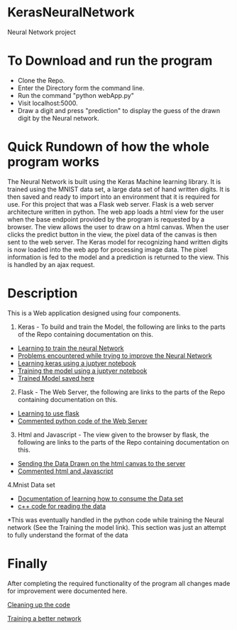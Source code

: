 # KerasNeuralNetwork
Neural Network project

To Download and run the program
======
* Clone the Repo.
* Enter the Directory form the command line.
* Run the command "python webApp.py"
* Visit localhost:5000.
* Draw a digit and press "prediction" to display the guess of the drawn digit by the Neural network.

Quick Rundown of how the whole program works
======
The Neural Network is built using the Keras Machine learning library. It is trained using the MNIST data set, a large data set of hand written digits. It is then saved and ready to import into an environment that it is required for use. For this project that was a Flask web server. Flask is a web server architecture written in python. The web app loads a html view for the user when the base endpoint provided by the program is requested by a browser. The view allows the user to draw on a html canvas. When the user clicks the predict button in the view, the pixel data of the canvas is then sent to the web server. The Keras model for recognizing hand written digits is now loaded into the web app for processing image data. The pixel information is fed to the model and a prediction is returned to the view. This is handled by an ajax request. 

Description
======
This is a Web application designed using four components.

1. Keras - To build and train the Model, the following are links to the parts of the Repo containing documentation on this.

* [Learning to train the neural Network](https://github.com/cormacmchale/KerasNeuralNetwork/issues/2)
* [Problems encountered while trying to improve the Neural Network](https://github.com/cormacmchale/KerasNeuralNetwork/issues/4)
* [Learning keras using a juptyer notebook](https://github.com/cormacmchale/KerasNeuralNetwork/blob/master/NeuralNetwork%20Practice.ipynb)
* [Training the model using a juptyer notebook](https://github.com/cormacmchale/KerasNeuralNetwork/blob/master/Project.ipynb)
* [Trained Model saved here](https://github.com/cormacmchale/KerasNeuralNetwork/tree/master/savedModel)
 
2. Flask - The Web Server, the following are links to the parts of the Repo containing documentation on this.
* [Learning to use flask](https://github.com/cormacmchale/KerasNeuralNetwork/issues/1)
* [Commented python code of the Web Server](https://github.com/cormacmchale/KerasNeuralNetwork/blob/master/webApp.py)
 
3. Html and Javascript - The view given to the browser by flask, the following are links to the parts of the Repo containing documentation on this.
* [Sending the Data Drawn on the html canvas to the server](https://github.com/cormacmchale/KerasNeuralNetwork/issues/5)
* [Commented html and Javascript](https://github.com/cormacmchale/KerasNeuralNetwork/blob/master/templates/drawNumber.html)
 
4.Mnist Data set
* [Documentation of learning how to consume the Data set](https://github.com/cormacmchale/KerasNeuralNetwork/issues/3)
* [c++ code for reading the data](https://github.com/cormacmchale/KerasNeuralNetwork/blob/master/mnistreader/mnistreader/main.c)
  
*This was eventually handled in the python code while training the Neural network (See the Training the model link). This section was just an attempt to fully understand the format of the data
 
Finally
======
After completing the required functionality of the program all changes made for improvement were documented here.

[Cleaning up the code](https://github.com/cormacmchale/KerasNeuralNetwork/issues/6)

[Training a better network](https://github.com/cormacmchale/KerasNeuralNetwork/issues/4)

